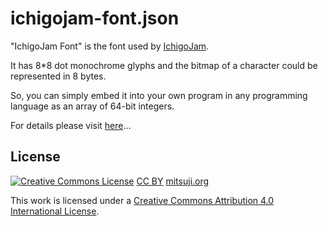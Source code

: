 # ichigojam-font.json

"IchigoJam Font" is the font used by [IchigoJam](https://ichigojam.net/index-en.html).

It has 8*8 dot monochrome glyphs and the bitmap of a character could be represented in 8 bytes.

So, you can simply embed it into your own program in any programming language as an array of 64-bit integers.


For details please visit [here](https://mitsuji.github.io/ichigojam-font.json)...


## License
[![Creative Commons License](https://i.creativecommons.org/l/by/4.0/88x31.png)](http://creativecommons.org/licenses/by/4.0/)
[CC BY](https://creativecommons.org/licenses/by/4.0/) [mitsuji.org](https://mitsuji.org)

This work is licensed under a [Creative Commons Attribution 4.0 International License](http://creativecommons.org/licenses/by/4.0/).
